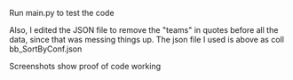 Run main.py to test the code

Also, I edited the JSON file to remove the "teams" in quotes before all the data, since that was messing things up. The json file I used is above as coll bb_SortByConf.json

Screenshots show proof of code working
